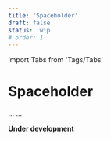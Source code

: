 ```yaml
---
title: 'Spaceholder'
draft: false
status: 'wip'
# order: 1
---
```


import Tabs from 'Tags/Tabs'

# Spaceholder

<Tabs>
  <Tabs.Content title="Info" selected>
    ...
  </Tabs.Content>
  <Tabs.Content title="Details" disabled>
  ...
  </Tabs.Content>
</Tabs>

**Under development**
